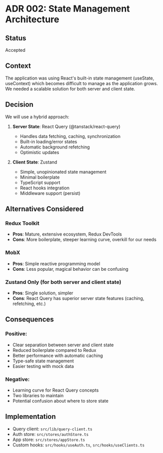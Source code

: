 # ADR 002: State Management Architecture

## Status

Accepted

## Context

The application was using React's built-in state management (useState, useContext) which becomes difficult to manage as the application grows. We needed a scalable solution for both server and client state.

## Decision

We will use a hybrid approach:

1. **Server State**: React Query (@tanstack/react-query)
   - Handles data fetching, caching, synchronization
   - Built-in loading/error states
   - Automatic background refetching
   - Optimistic updates

2. **Client State**: Zustand
   - Simple, unopinionated state management
   - Minimal boilerplate
   - TypeScript support
   - React hooks integration
   - Middleware support (persist)

## Alternatives Considered

### Redux Toolkit

- **Pros**: Mature, extensive ecosystem, Redux DevTools
- **Cons**: More boilerplate, steeper learning curve, overkill for our needs

### MobX

- **Pros**: Simple reactive programming model
- **Cons**: Less popular, magical behavior can be confusing

### Zustand Only (for both server and client state)

- **Pros**: Single solution, simpler
- **Cons**: React Query has superior server state features (caching, refetching, etc.)

## Consequences

### Positive:

- Clear separation between server and client state
- Reduced boilerplate compared to Redux
- Better performance with automatic caching
- Type-safe state management
- Easier testing with mock data

### Negative:

- Learning curve for React Query concepts
- Two libraries to maintain
- Potential confusion about where to store state

## Implementation

- Query client: `src/lib/query-client.ts`
- Auth store: `src/stores/authStore.ts`
- App store: `src/stores/appStore.ts`
- Custom hooks: `src/hooks/useAuth.ts`, `src/hooks/useClients.ts`

